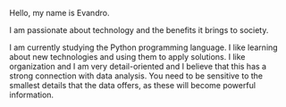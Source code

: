Hello, my name is Evandro.

I am passionate about technology and the benefits it brings to society.

I am currently studying the Python programming language. I like learning about new technologies and using them to apply solutions. I like organization and I am very detail-oriented and I believe that this has a strong connection with data analysis. You need to be sensitive to the smallest details that the data offers, as these will become powerful information.
